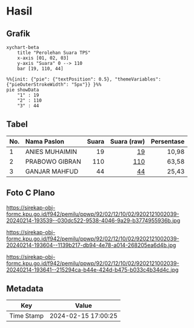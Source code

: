 # Hasil

## Grafik

```mermaid
xychart-beta
    title "Perolehan Suara TPS"
    x-axis [01, 02, 03]
    y-axis "Suara" 0 --> 110
    bar [19, 110, 44]
```

```mermaid
%%{init: {"pie": {"textPosition": 0.5}, "themeVariables": {"pieOuterStrokeWidth": "5px"}} }%%
pie showData
    "1" : 19
    "2" : 110
    "3" : 44
```

## Tabel

| No. | Nama Paslon    | Suara | Suara (raw) | Persentase |
|:--- |:-------------- | -----:| -----------:| ----------:|
| 1   | ANIES MUHAIMIN | 19    | [19][p-1]   | 10,98      |
| 2   | PRABOWO GIBRAN | 110   | [110][p-2]  | 63,58      |
| 3   | GANJAR MAHFUD  | 44    | [44][p-3]   | 25,43      |


[p-1]: https://github.com/gigit-pemilu/pemilu-2024-92-papua-barat/blob/main/pilpres/hitung-suara/sub/92-papua-barat/sub/02-manokwari/sub/12-manokwari-barat/sub/1002-sanggeng/sub/039-tps/sub/paslon-1.txt
[p-2]: https://github.com/gigit-pemilu/pemilu-2024-92-papua-barat/blob/main/pilpres/hitung-suara/sub/92-papua-barat/sub/02-manokwari/sub/12-manokwari-barat/sub/1002-sanggeng/sub/039-tps/sub/paslon-2.txt
[p-3]: https://github.com/gigit-pemilu/pemilu-2024-92-papua-barat/blob/main/pilpres/hitung-suara/sub/92-papua-barat/sub/02-manokwari/sub/12-manokwari-barat/sub/1002-sanggeng/sub/039-tps/sub/paslon-3.txt

## Foto C Plano

https://sirekap-obj-formc.kpu.go.id/f942/pemilu/ppwp/92/02/12/10/02/9202121002039-20240214-193539--030dc522-9538-4046-9a29-b3774955936b.jpg

https://sirekap-obj-formc.kpu.go.id/f942/pemilu/ppwp/92/02/12/10/02/9202121002039-20240214-193604--1139b217-db94-4e78-a014-268205ea6d4b.jpg

https://sirekap-obj-formc.kpu.go.id/f942/pemilu/ppwp/92/02/12/10/02/9202121002039-20240214-193641--215294ca-b44e-424d-b475-b033c4b34d4c.jpg


## Metadata

| Key        | Value               |
| ---------- | ------------------- |
| Time Stamp | 2024-02-15 17:00:25 |



